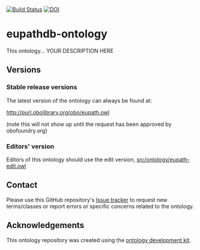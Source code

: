 [![Build Status](https://travis-ci.org/eupath-ontology/eupathdb-ontology.svg?branch=master)](https://travis-ci.org/eupath-ontology/eupathdb-ontology)
[![DOI](https://zenodo.org/badge/13996/eupath-ontology/eupathdb-ontology.svg)](https://zenodo.org/badge/latestdoi/13996/eupath-ontology/eupathdb-ontology)

# eupathdb-ontology

This ontology... YOUR DESCRIPTION HERE

## Versions

### Stable release versions

The latest version of the ontology can always be found at:

http://purl.obolibrary.org/obo/eupath.owl

(note this will not show up until the request has been approved by obofoundry.org)

### Editors' version

Editors of this ontology should use the edit version, [src/ontology/eupath-edit.owl](src/ontology/eupath-edit.owl)

## Contact

Please use this GitHub repository's [Issue tracker](https://github.com/eupath-ontology/eupathdb-ontology/issues) to request new terms/classes or report errors or specific concerns related to the ontology.

## Acknowledgements

This ontology repository was created using the [ontology development kit](https://github.com/INCATools/ontology-development-kit).
